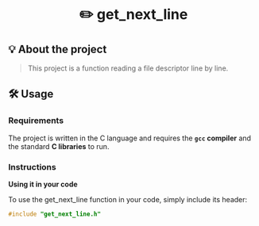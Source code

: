 <h1 align="center">
	✏️ get_next_line
</h1>

## 💡 About the project

> This project is a function reading a file descriptor line by line.

## 🛠️ Usage

### Requirements

The project is written in the C language and requires the **`gcc` compiler** and the standard **C libraries** to run.

### Instructions

**Using it in your code**

To use the get_next_line function in your code, simply include its header:

```C
#include "get_next_line.h"
```
